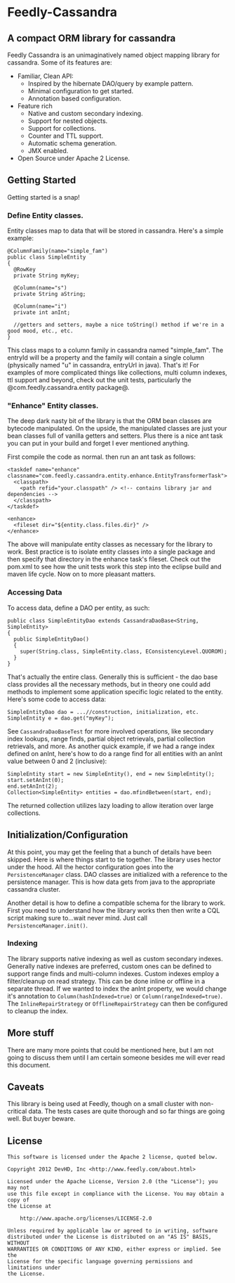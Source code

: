 # Feedly-Cassandra

## A compact ORM library for cassandra

Feedly Cassandra is an unimaginatively named object mapping library for cassandra. Some of its features are:

* Familiar, Clean API:
    * Inspired by the hibernate DAO/query by example pattern.
    * Minimal configuration to get started.
    * Annotation based configuration.
* Feature rich
    * Native and custom secondary indexing.
    * Support for nested objects.
    * Support for collections.
    * Counter and TTL support.
    * Automatic schema generation.
    * JMX enabled.
* Open Source under Apache 2 License.

## Getting Started

Getting started is a snap!

### Define Entity classes.

Entity classes map to data that will be stored in cassandra. Here's a simple example:

    @ColumnFamily(name="simple_fam")
    public class SimpleEntity
    {
      @RowKey
      private String myKey;
    
      @Column(name="s")
      private String aString;

      @Column(name="i")
      private int anInt;

      //getters and setters, maybe a nice toString() method if we're in a good mood, etc., etc.
    }

This class maps to a column family in cassandra named "simple_fam". The entryId will be a property and the family will contain a single 
column (physically named "u" in cassandra, entryUrl in java). That's it! For examples of more complicated things like collections, multi
column indexes, ttl support and beyond, check out the unit tests, particularly the @com.feedly.cassandra.entity package@.

### "Enhance" Entity classes.

The deep dark nasty bit of the library is that the ORM bean classes are bytecode manipulated. On the upside, the manipulated classes are 
just your bean classes full of vanilla getters and setters. Plus there is a nice ant task you can put in your build and forget I ever 
mentioned anything.

First compile the code as normal. then run an ant task as follows:

    <taskdef name="enhance" classname="com.feedly.cassandra.entity.enhance.EntityTransformerTask">
      <classpath>
        <path refid="your.classpath" /> <!-- contains library jar and dependencies -->
      </classpath>
    </taskdef>

    <enhance>
      <fileset dir="${entity.class.files.dir}" />
    </enhance>

The above will manipulate entity classes as necessary for the library to work. Best practice is to isolate entity classes into a single
package and then specify that directory in the enhance task's fileset. Check out the pom.xml to see how the unit tests work this step into
the eclipse build and maven life cycle. Now on to more pleasant matters.

### Accessing Data

To access data, define a DAO per entity, as such:

    public class SimpleEntityDao extends CassandraDaoBase<String, SimpleEntity>
    {
      public SimpleEntityDao()
      {
        super(String.class, SimpleEntity.class, EConsistencyLevel.QUOROM);
      }
    }

That's actually the entire class. Generally this is sufficient - the dao base class provides all the necessary methods, but in theory one
could add methods to implement some application specific logic related to the entity. Here's some code to access data:

    SimpleEntityDao dao = ...//construction, initialization, etc.
    SimpleEntity e = dao.get("myKey");

See `CassandraDaoBaseTest` for more involved operations, like secondary index lookups, range finds, partial object retrievals, partial
collection retrievals, and more. As another quick example, if we had a range index defined on anInt, here's how to do a range find for all
entities with an anInt value between 0 and 2 (inclusive):

    SimpleEntity start = new SimpleEntity(), end = new SimpleEntity();
    start.setAnInt(0);
    end.setAnInt(2);
    Collection<SimpleEntity> entities = dao.mfindBetween(start, end);

The returned collection utilizes lazy loading to allow iteration over large collections.

## Initialization/Configuration

At this point, you may get the feeling that a bunch of details have been skipped. Here is where things start to tie together. The library
uses hector under the hood. All the hector configuration goes into the `PersistenceManager` class. DAO classes are initialized with a
reference to the persistence manager. This is how data gets from java to the appropriate cassandra cluster.

Another detail is how to define a compatible schema for the library to work. First you need to understand how the library works then then
write a CQL script making sure to...wait never mind. Just call `PersistenceManager.init()`.

### Indexing

The library supports native indexing as well as custom secondary indexes. Generally native indexes are preferred, custom ones can be defined
to support range finds and multi-column indexes. Custom indexes employ a filter/cleanup on read strategy. This can be done inline or offline
in a separate thread. If we wanted to index the anInt property, we would change it's annotation to `Column(hashIndexed=true)` or
`Column(rangeIndexed=true)`. The `InlineRepairStrategy` or `OfflineRepairStrategy` can then be configured to cleanup the index.

## More stuff

There are many more points that could be mentioned here, but I am not going to discuss them until I am certain someone besides me will ever
read this document.

## Caveats
This library is being used at Feedly, though on a small cluster with non-critical data. The tests cases are quite thorough and so far things
are going well. But buyer beware.

## License

    This software is licensed under the Apache 2 license, quoted below.

    Copyright 2012 DevHD, Inc <http://www.feedly.com/about.html>

    Licensed under the Apache License, Version 2.0 (the "License"); you may not
    use this file except in compliance with the License. You may obtain a copy of
    the License at

        http://www.apache.org/licenses/LICENSE-2.0

    Unless required by applicable law or agreed to in writing, software
    distributed under the License is distributed on an "AS IS" BASIS, WITHOUT
    WARRANTIES OR CONDITIONS OF ANY KIND, either express or implied. See the
    License for the specific language governing permissions and limitations under
    the License.
